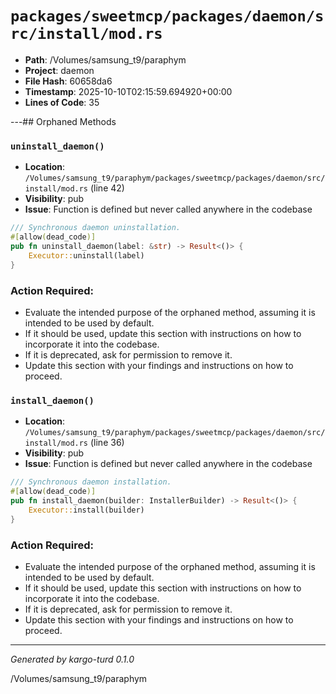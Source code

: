 # `packages/sweetmcp/packages/daemon/src/install/mod.rs`

- **Path**: /Volumes/samsung_t9/paraphym
- **Project**: daemon
- **File Hash**: 60658da6  
- **Timestamp**: 2025-10-10T02:15:59.694920+00:00  
- **Lines of Code**: 35

---## Orphaned Methods


### `uninstall_daemon()`

- **Location**: `/Volumes/samsung_t9/paraphym/packages/sweetmcp/packages/daemon/src/install/mod.rs` (line 42)
- **Visibility**: pub
- **Issue**: Function is defined but never called anywhere in the codebase

```rust
/// Synchronous daemon uninstallation.
#[allow(dead_code)]
pub fn uninstall_daemon(label: &str) -> Result<()> {
    Executor::uninstall(label)
}
```

### Action Required:

- Evaluate the intended purpose of the orphaned method, assuming it is intended to be used by default.
- If it should be used, update this section with instructions on how to incorporate it into the codebase.
- If it is deprecated, ask for permission to remove it.
- Update this section with your findings and instructions on how to proceed.


### `install_daemon()`

- **Location**: `/Volumes/samsung_t9/paraphym/packages/sweetmcp/packages/daemon/src/install/mod.rs` (line 36)
- **Visibility**: pub
- **Issue**: Function is defined but never called anywhere in the codebase

```rust
/// Synchronous daemon installation.
#[allow(dead_code)]
pub fn install_daemon(builder: InstallerBuilder) -> Result<()> {
    Executor::install(builder)
}
```

### Action Required:

- Evaluate the intended purpose of the orphaned method, assuming it is intended to be used by default.
- If it should be used, update this section with instructions on how to incorporate it into the codebase.
- If it is deprecated, ask for permission to remove it.
- Update this section with your findings and instructions on how to proceed.

---

*Generated by kargo-turd 0.1.0*

/Volumes/samsung_t9/paraphym